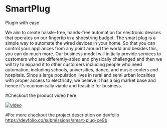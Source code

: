 # SmartPlug
Plugin with ease

We aim to create hassle-free, hands-free automation for electronic devices that operates on our fingertip in a shoestring budget.
The smart plug is a simple way to automate the wired devices in your home. So that you can control your appliances from any point around the world and besides this, you can do much more.
Our business model will initially provide services to customers who are differently-abled and physically challenged and then we will try to expand it to other customers including people who need automation, including schools, universities, dance, and music centers and hospitals.
Since a large population lives in rural and semi urban localities with proper access to electricity, we believe it has a big market base and hence it's economically viable and feasible for business.

#Checkout the product video here.

[![video](https://user-images.githubusercontent.com/61155876/122669827-b1be9680-d1dc-11eb-9342-6ba5d236cce7.png)](https://vimeo.com/565210578)

#For more checkout the project description on devfolio
https://devfolio.co/submissions/smart-plug-ce9b

